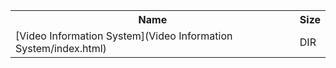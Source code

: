 <table>
<tr><th>Name</th><th>Size</th></tr>
<tr><td>
[Video Information System](Video Information System/index.html)
</td><td>DIR</td></tr>
</table>
